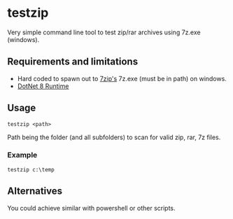 # testzip

Very simple command line tool to test zip/rar archives using 7z.exe (windows).

## Requirements and limitations

- Hard coded to spawn out to [7zip's](https://7-zip.org/download.html) 7z.exe (must be in path) on windows.
- [DotNet 8 Runtime](https://dotnet.microsoft.com/en-us/download/dotnet/8.0)

## Usage

```
testzip <path>
```

Path being the folder (and all subfolders) to scan for valid zip, rar, 7z files.

### Example

```shell
testzip c:\temp
```


## Alternatives

You could achieve similar with powershell or other scripts.
